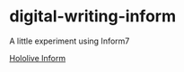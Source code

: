 # digital-writing-inform

A little experiment using Inform7

[Hololive Inform](https://holo-inform-piece-a63e17.netlify.app/)
